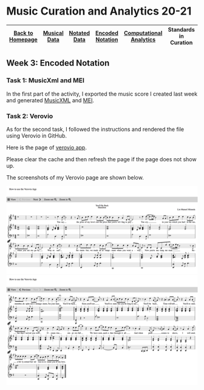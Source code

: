 # Music Curation and Analytics 20-21

| [Back to Homepage](https://github.com/chenjcharlotte/MCA-2020/blob/master/README.md) | [Musical Data](https://github.com/chenjcharlotte/MCA-2020/blob/master/weeklyTasks/week1.md) | [Notated Data](https://github.com/chenjcharlotte/MCA-2020/blob/master/weeklyTasks/week2.md) | [Encoded Notation](https://github.com/chenjcharlotte/MCA-2020/blob/master/weeklyTasks/week3.md) | [Computational Analytics](https://github.com/chenjcharlotte/MCA-2020/blob/master/weeklyTasks/week4.md) | Standards in Curation |
|---|---|---|---|---|---|


## Week 3: Encoded Notation

### Task 1: MusicXml and MEI 

In the first part of the activity, I exported the music score I created last week and generated [MusicXML](https://github.com/chenjcharlotte/MCA-2020/blob/master/data/You'll_Be_Back.musicxml) and [MEI](https://github.com/chenjcharlotte/MCA-2020/blob/master/data/Youll_Be_Back.mei). 

### Task 2: Verovio 

As for the second task, I followed the instructions and rendered the file using Verovio in GitHub.

Here is the page of [verovio app](https://chenjcharlotte.github.io/MCA-2020/verovio.html). 

Please clear the cache and then refresh the page if the page does not show up.  

The screenshots of my Verovio page are shown below. 

<p align="center">
<img src="https://github.com/chenjcharlotte/MCA-2020/blob/master/images/week3Veroviopage1.png" width="800">
<img src="https://github.com/chenjcharlotte/MCA-2020/blob/master/images/week3Veroviopage2.png" width="800">
</p>

